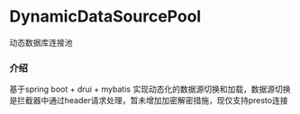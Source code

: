 # DynamicDataSourcePool
动态数据库连接池

### 介绍
基于spring boot + drui + mybatis 实现动态化的数据源切换和加载，数据源切换是拦截器中通过header请求处理，暂未增加加密解密措施，现仅支持presto连接
